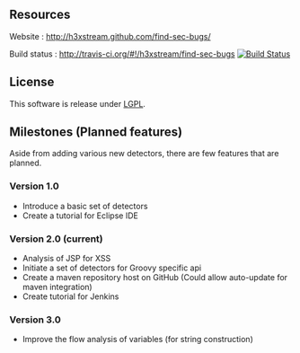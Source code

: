 ## Resources

Website : http://h3xstream.github.com/find-sec-bugs/

Build status : http://travis-ci.org/#!/h3xstream/find-sec-bugs [![Build Status](https://secure.travis-ci.org/h3xstream/find-sec-bugs.png?branch=master)](http://travis-ci.org/h3xstream/find-sec-bugs)

## License

This software is release under [LGPL](http://www.gnu.org/licenses/lgpl.html).

## Milestones (Planned features)

Aside from adding various new detectors, there are few features that are planned.

### Version 1.0

- Introduce a basic set of detectors
- Create a tutorial for Eclipse IDE

### Version 2.0 (current)

- Analysis of JSP for XSS
- Initiate a set of detectors for Groovy specific api
- Create a maven repository host on GitHub (Could allow auto-update for maven integration)
- Create tutorial for Jenkins

### Version 3.0

- Improve the flow analysis of variables (for string construction)